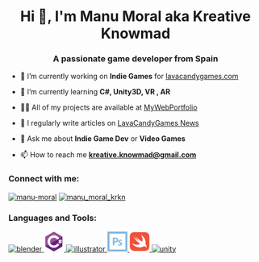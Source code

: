 <h1 align="center">Hi 👋, I'm Manu Moral aka Kreative Knowmad</h1>
<h3 align="center">A passionate game developer from Spain</h3>

- 🔭 I’m currently working on **Indie Games** for [lavacandygames.com](https://lavacandygames.com)

- 🌱 I’m currently learning **C#, Unity3D, VR , AR**

- 👨‍💻 All of my projects are available at [MyWebPortfolio](https://lavacandygames.com/manuel-moral)

- 📝 I regularly write articles on [LavaCandyGames News](https://lavacandygames.com/news)

- 💬 Ask me about **Indie Game Dev** or **Video Games**

- 📫 How to reach me **kreative.knowmad@gmail.com**

<h3 align="left">Connect with me:</h3>
<p align="left">
<a href="https://linkedin.com/in/manu-moral" target="blank"><img align="center" src="https://raw.githubusercontent.com/rahuldkjain/github-profile-readme-generator/master/src/images/icons/Social/linked-in-alt.svg" alt="manu-moral" height="30" width="40" /></a>
<a href="https://instagram.com/manu_moral_krkn" target="blank"><img align="center" src="https://raw.githubusercontent.com/rahuldkjain/github-profile-readme-generator/master/src/images/icons/Social/instagram.svg" alt="manu_moral_krkn" height="30" width="40" /></a>
</p>

<h3 align="left">Languages and Tools:</h3>
<p align="left"> <a href="https://www.blender.org/" target="_blank" rel="noreferrer"> <img src="https://download.blender.org/branding/community/blender_community_badge_white.svg" alt="blender" width="40" height="40"/> </a> <a href="https://www.w3schools.com/cs/" target="_blank" rel="noreferrer"> <img src="https://raw.githubusercontent.com/devicons/devicon/master/icons/csharp/csharp-original.svg" alt="csharp" width="40" height="40"/> </a> <a href="https://www.adobe.com/in/products/illustrator.html" target="_blank" rel="noreferrer"> <img src="https://www.vectorlogo.zone/logos/adobe_illustrator/adobe_illustrator-icon.svg" alt="illustrator" width="40" height="40"/> </a> <a href="https://www.photoshop.com/en" target="_blank" rel="noreferrer"> <img src="https://raw.githubusercontent.com/devicons/devicon/master/icons/photoshop/photoshop-line.svg" alt="photoshop" width="40" height="40"/> </a> <a href="https://developer.apple.com/swift/" target="_blank" rel="noreferrer"> <img src="https://raw.githubusercontent.com/devicons/devicon/master/icons/swift/swift-original.svg" alt="swift" width="40" height="40"/> </a> <a href="https://unity.com/" target="_blank" rel="noreferrer"> <img src="https://www.vectorlogo.zone/logos/unity3d/unity3d-icon.svg" alt="unity" width="40" height="40"/> </a> </p>
